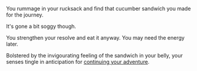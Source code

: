 You rummage in your rucksack and find that cucumber sandwich you made
for the journey.

It's gone a bit soggy though.

You strengthen your resolve and eat it anyway. You may need the energy later.

Bolstered by the invigourating feeling of the sandwich in your belly, your senses tingle in anticipation for [continuing your adventure](../marshmallow.md).
